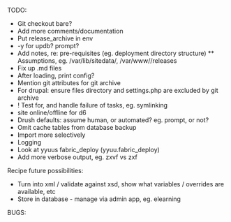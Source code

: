 TODO:

* Git checkout bare?
* Add more comments/documentation
* Put release_archive in env
* -y for updb? prompt?
* Add notes, re: pre-requisites (eg. deployment directory structure)
** Assumptions, eg. /var/lib/sitedata/<sitename>, /var/www/<appname>/releases
* Fix up .md files
* After loading, print config?
* Mention git attributes for git archive
* For drupal: ensure files directory and settings.php are excluded by git archive
* ! Test for, and handle failure of tasks, eg. symlinking
* site online/offline for d6
* Drush defaults: assume human, or automated? eg. prompt, or not?
* Omit cache tables from database backup
* Import more selectively
* Logging
* Look at yyuus fabric_deploy (yyuu.fabric_deploy)
* Add more verbose output, eg. zxvf vs zxf

Recipe future possibilities:

* Turn into xml / validate against xsd, show what variables / overrides are available, etc
* Store in database - manage via admin app, eg. elearning

BUGS:

